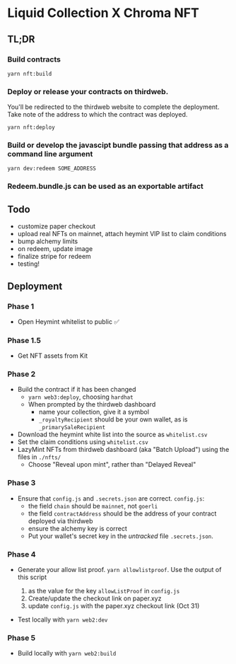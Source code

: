 # Liquid Collection X Chroma NFT

## TL;DR
### Build contracts
```
yarn nft:build
```
### Deploy or release your contracts on thirdweb. 
You'll be redirected to the thirdweb website to complete the deployment. Take note of the address to which the contract was deployed.
```
yarn nft:deploy
```
### Build or develop the javascipt bundle passing that address as a command line argument
```
yarn dev:redeem SOME_ADDRESS
```
### Redeem.bundle.js can be used as an exportable artifact

## Todo
- customize paper checkout
- upload real NFTs on mainnet, attach heymint VIP list to claim conditions
- bump alchemy limits
- on redeem, update image
- finalize stripe for redeem
- testing!

## Deployment

### Phase 1
- Open Heymint whitelist to public ✅

### Phase 1.5 
- Get NFT assets from Kit

### Phase 2
- Build the contract if it has been changed
  - `yarn web3:deploy`, choosing `hardhat`
  - When prompted by the thirdweb dashboard
    - name your collection, give it a symbol
    - `_royaltyRecipient` should be your own wallet, as is `_primarySaleRecipient`
- Download the heymint white list into the source as `whitelist.csv`
- Set the claim conditions using `whitelist.csv`
- LazyMint NFTs from thirdweb dashboard (aka "Batch Upload") using the files in `./nfts/`
  - Choose "Reveal upon mint", rather than "Delayed Reveal"

### Phase 3
- Ensure that `config.js` and `.secrets.json` are correct.
  `config.js`: 
    - the field `chain` should be `mainnet`, not `goerli`
    - the field `contractAddress` should be the address of your contract deployed via thirdweb
    - ensure the alchemy key is correct
  - Put your wallet's secret key in the _untracked_ file `.secrets.json`. 

### Phase 4
- Generate your allow list proof. `yarn allowlistproof`. 
  Use the output of this script
    1) as the value for the key `allowListProof` in `config.js`
    2) Create/update the checkout link on paper.xyz
    3) update  `config.js` with the paper.xyz checkout link (Oct 31)

- Test locally with `yarn web2:dev`

### Phase 5
- Build locally with `yarn web2:build`

